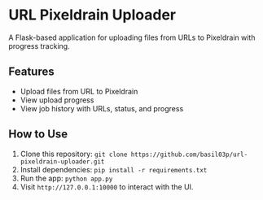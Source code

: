 # URL Pixeldrain Uploader

A Flask-based application for uploading files from URLs to Pixeldrain with progress tracking. 

## Features
- Upload files from URL to Pixeldrain
- View upload progress
- View job history with URLs, status, and progress

## How to Use
1. Clone this repository: `git clone https://github.com/basil03p/url-pixeldrain-uploader.git`
2. Install dependencies: `pip install -r requirements.txt`
3. Run the app: `python app.py`
4. Visit `http://127.0.0.1:10000` to interact with the UI.
